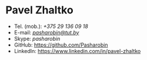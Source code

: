 # **Pavel Zhaltko**

* Tel. (mob.):  *+375 29 136 09 18*
* E-mail: *pasharobin@tut.by*
* Skype: *pasharobin*
* GitHub: https://github.com/Pasharobin
* LinkedIn: https://www.linkedin.com/in/pavel-zhaltko
